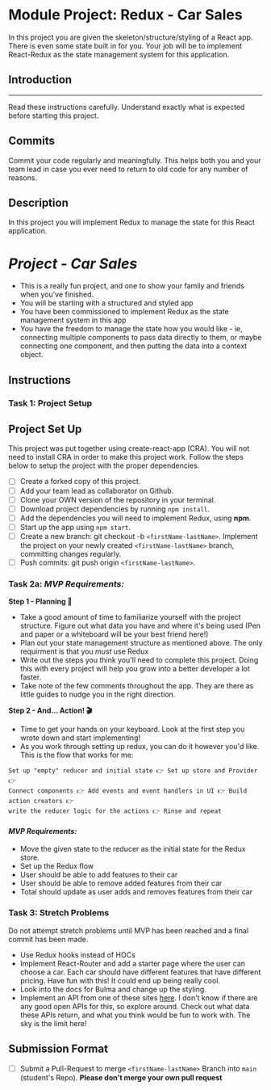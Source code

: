 # Module Project: Redux - Car Sales

In this project you are given the skeleton/structure/styling of a React app. There is even some state built in for you. Your job will be to implement React-Redux as the state management system for this application.

## Introduction

---

Read these instructions carefully. Understand exactly what is expected before starting this project.

## Commits

Commit your code regularly and meaningfully. This helps both you and your team lead in case you ever need to return to old code for any number of reasons.

## Description

In this project you will implement Redux to manage the state for this React application.

# _Project - Car Sales_

- This is a really fun project, and one to show your family and friends when you've finished.
- You will be starting with a structured and styled app
- You have been commissioned to implement Redux as the state management system in this app
- You have the freedom to manage the state how you would like - ie, connecting multiple components to pass data directly to them, or maybe connecting one component, and then putting the data into a context object.

## Instructions

### Task 1: Project Setup

## Project Set Up

This project was put together using create-react-app (CRA). You will not need to install CRA in order to make this project work. Follow the steps below to setup the project with the proper dependencies.

- [ ] Create a forked copy of this project.
- [ ] Add your team lead as collaborator on Github.
- [ ] Clone your OWN version of the repository in your terminal.
- [ ] Download project dependencies by running `npm install`.
- [ ] Add the dependencies you will need to implement Redux, using **npm**.
- [ ] Start up the app using `npm start`.
- [ ] Create a new branch: git checkout -b `<firstName-lastName>`.
      Implement the project on your newly created `<firstName-lastName>` branch, committing changes regularly.
- [ ] Push commits: git push origin `<firstName-lastName>`.

### Task 2a:  _MVP Requirements:_

**Step 1 - Planning 📝**

- Take a good amount of time to familiarize yourself with the project structure. Figure out what data you have and where it's being used (Pen and paper or a whiteboard will be your best friend here!)
- Plan out your state management structure as mentioned above. The only requirment is that you _must_ use Redux
- Write out the steps you think you'll need to complete this project. Doing this with every project will help you grow into a better developer a lot faster.
- Take note of the few comments throughout the app. They are there as little guides to nudge you in the right direction. 

**Step 2 - And... Action! 🎬**

- Time to get your hands on your keyboard. Look at the first step you wrote down and start implementing!
- As you work through setting up redux, you can do it however you'd like. This is the flow that works for me:

```text
Set up "empty" reducer and initial state 👉 Set up store and Provider 👉
Connect components 👉 Add events and event handlers in UI 👉 Build action creators 👉
write the reducer logic for the actions 👉 Rinse and repeat
```

#### _MVP Requirements:_

- Move the given state to the reducer as the initial state for the Redux store.
- Set up the Redux flow
- User should be able to add features to their car
- User should be able to remove added features from their car
- Total should update as user adds and removes features from their car

### Task 3: Stretch Problems

Do not attempt stretch problems until MVP has been reached and a final commit has been made.

- Use Redux hooks instead of HOCs
- Implement React-Router and add a starter page where the user can choose a car. Each car should have different features that have different pricing. Have fun with this! It could end up being really cool.
- Look into the docs for Bulma and change up the styling.
- Implement an API from one of these sites [here](https://www.google.com/search?q=car+sales+api&rlz=1C5CHFA_enUS809US809&oq=car+sales+api&aqs=chrome..69i57j0l5.3580j0j1&sourceid=chrome&ie=UTF-8). I don't know if there are any good open APIs for this, so explore around. Check out what data these APIs return, and what you think would be fun to work with. The sky is the limit here!

## Submission Format
* [ ] Submit a Pull-Request to merge `<firstName-lastName>` Branch into `main` (student's  Repo). **Please don't merge your own pull request**
